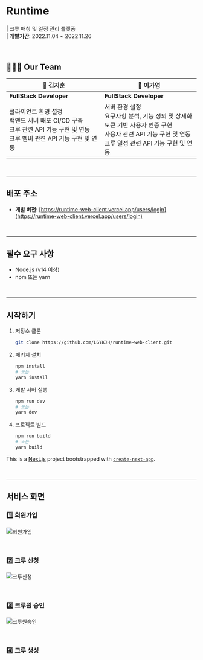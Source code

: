 # Runtime
|
크루 매칭 및 일정 관리 플랫폼 <br>
|
**개발기간**: 2022.11.04 ~ 2022.11.26


<br>

## 👩‍👧‍👧 Our Team

| 👟 김지훈 | 👟 이가영 |
| --- | --- |
| **FullStack Developer** | **FullStack Developer** |
| 클라이언트 환경 설정<br>백엔드 서버 배포 CI/CD 구축<br>크루 관련 API 기능 구현 및 연동<br>크루 멤버 관련 API 기능 구현 및 연동 | 서버 환경 설정<br>요구사항 분석, 기능 정의 및 상세화<br>토큰 기반 사용자 인증 구현<br>사용자 관련 API 기능 구현 및 연동<br>크루 일정 관련 API 기능 구현 및 연동 |

<br>

---

## 배포 주소
- **개발 버전**: [https://runtime-web-client.vercel.app/users/login](https://runtime-web-client.vercel.app/users/login)

<br>


---

## 필수 요구 사항
- Node.js (v14 이상)
- npm 또는 yarn

<br>


---

## 시작하기
1. 저장소 클론
    ```bash
    git clone https://github.com/LGYKJH/runtime-web-client.git
    ```

2. 패키지 설치
    ```bash
    npm install
    # 또는
    yarn install
    ```

3. 개발 서버 실행
    ```bash
    npm run dev
    # 또는
    yarn dev
    ```

4. 프로젝트 빌드
    ```bash
    npm run build
    # 또는
    yarn build
    ```





This is a [Next.js](https://nextjs.org) project bootstrapped with [`create-next-app`](https://nextjs.org/docs/app/api-reference/cli/create-next-app).

<br>

---


## 서비스 화면 
### 1️⃣ 회원가입 
![회원가입](https://github.com/user-attachments/assets/aa3a9efe-e6da-4a57-8147-b2d810bcfe19)

<br>

### 2️⃣ 크루 신청 
![크루신청](https://github.com/user-attachments/assets/46311ba5-cb16-4e7a-93ce-f504e2a1fb52)

<br>

### 3️⃣ 크루원 승인
![크루원승인](https://github.com/user-attachments/assets/b9431613-2b7a-4cc7-a5cc-fd9f962b501e)

<br>

### 4️⃣ 크루 생성

```


